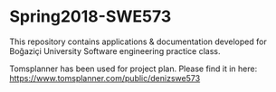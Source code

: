 # Spring2018-SWE573
This repository contains applications &amp; documentation developed for Boğaziçi University Software engineering practice class.

Tomsplanner has been used for project plan.
Please find it in here: https://www.tomsplanner.com/public/denizswe573

